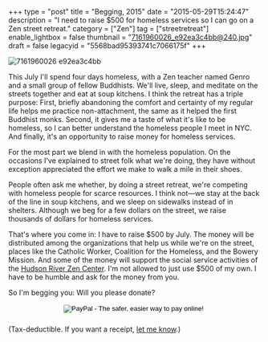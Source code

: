 +++
type = "post"
title = "Begging, 2015"
date = "2015-05-29T15:24:47"
description = "I need to raise $500 for homeless services so I can go on a Zen street retreat."
category = ["Zen"]
tag = ["streetretreat"]
enable_lightbox = false
thumbnail = "7161960026_e92ea3c4bb@240.jpg"
draft = false
legacyid = "5568bad95393741c7066175f"
+++

<p><img style="display:block; margin-left:auto; margin-right:auto;" src="7161960026_e92ea3c4bb.jpg" alt="7161960026 e92ea3c4bb" title="7161960026_e92ea3c4bb.jpg" border="0"   /></p>
<p>This July I'll spend four days homeless, with a Zen teacher named Genro and a small group of fellow Buddhists. We'll live, sleep, and meditate on the streets together and eat at soup kitchens. I think the retreat has a triple purpose: First, briefly abandoning the comfort and certainty of my regular life helps me practice non-attachment, the same as it helped the first Buddhist monks. Second, it gives me a taste of what it's like to be homeless, so I can better understand the homeless people I meet in NYC. And finally, it's an opportunity to raise money for homeless services.</p>
<p>For the most part we blend in with the homeless population. On the occasions I've explained to street folk what we're doing, they have without exception appreciated the effort we make to walk a mile in their shoes.</p>
<p>People often ask me whether, by doing a street retreat, we're competing with homeless people for scarce resources. I think not&mdash;we stay at the back of the line in soup kitchens, and we sleep on sidewalks instead of in shelters. Although we beg for a few dollars on the street, we raise thousands of dollars for homeless services.</p>
<p>That's where you come in: I have to raise $500 by July. The money will be distributed among the organizations that help us while we're on the street, places like the Catholic Worker, Coalition for the Homeless, and the Bowery Mission. And some of the money will support the social service activities of the <a href="http://hudsonriverzencenter.org/">Hudson River Zen Center</a>. I'm not allowed to just use $500 of my own. I have to be humble and ask for the money from you.</p>
<p>So I'm begging you: Will you please donate?</p>
<div style="text-align:center">
<form action="https://www.paypal.com/cgi-bin/webscr" method="post" target="_top" style="display: inline-block; margin-left: auto; margin-right: auto; margin-bottom: 10px">
<input type="hidden" name="cmd" value="_s-xclick">
<input type="hidden" name="hosted_button_id" value="73E4KKFX8C2A8">
<input type="image" src="https://www.paypalobjects.com/en_US/i/btn/btn_donate_LG.gif" border="0" name="submit" alt="PayPal - The safer, easier way to pay online!">
<img alt="" border="0" src="https://www.paypalobjects.com/en_US/i/scr/pixel.gif" width="1" height="1">
</form>
</div>

<p>(Tax-deductible. If you want a receipt, <a href="mailto:jesse@emptysquare.net">let me know</a>.)</p>
